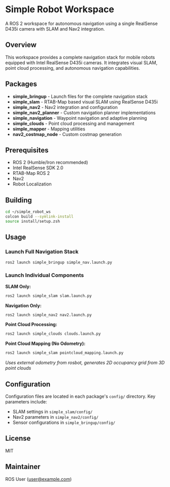 # Simple Robot Workspace

A ROS 2 workspace for autonomous navigation using a single RealSense D435i camera with SLAM and Nav2 integration.

## Overview

This workspace provides a complete navigation stack for mobile robots equipped with Intel RealSense D435i cameras. It integrates visual SLAM, point cloud processing, and autonomous navigation capabilities.

## Packages

- **simple_bringup** - Launch files for the complete navigation stack
- **simple_slam** - RTAB-Map based visual SLAM using RealSense D435i
- **simple_nav2** - Nav2 integration and configuration
- **simple_nav2_planner** - Custom navigation planner implementations
- **simple_navigation** - Waypoint navigation and adaptive planning
- **simple_clouds** - Point cloud processing and management
- **simple_mapper** - Mapping utilities
- **nav2_costmap_node** - Custom costmap generation

## Prerequisites

- ROS 2 (Humble/Iron recommended)
- Intel RealSense SDK 2.0
- RTAB-Map ROS 2
- Nav2
- Robot Localization

## Building

```bash
cd ~/simple_robot_ws
colcon build --symlink-install
source install/setup.zsh
```

## Usage

### Launch Full Navigation Stack

```bash
ros2 launch simple_bringup simple_nav.launch.py
```

### Launch Individual Components

**SLAM Only:**
```bash
ros2 launch simple_slam slam.launch.py
```

**Navigation Only:**
```bash
ros2 launch simple_nav2 nav2.launch.py
```

**Point Cloud Processing:**
```bash
ros2 launch simple_clouds clouds.launch.py
```

**Point Cloud Mapping (No Odometry):**
```bash
ros2 launch simple_slam pointcloud_mapping.launch.py
```
*Uses external odometry from rosbot, generates 2D occupancy grid from 3D point clouds*

## Configuration

Configuration files are located in each package's `config/` directory. Key parameters include:
- SLAM settings in `simple_slam/config/`
- Nav2 parameters in `simple_nav2/config/`
- Sensor configurations in `simple_bringup/config/`

## License

MIT

## Maintainer

ROS User (user@example.com)
